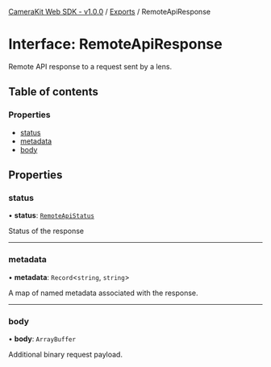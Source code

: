 [CameraKit Web SDK - v1.0.0](../README.md) / [Exports](../modules.md) / RemoteApiResponse

# Interface: RemoteApiResponse

Remote API response to a request sent by a lens.

## Table of contents

### Properties

- [status](RemoteApiResponse.md#status)
- [metadata](RemoteApiResponse.md#metadata)
- [body](RemoteApiResponse.md#body)

## Properties

### status

• **status**: [`RemoteApiStatus`](../modules.md#remoteapistatus)

Status of the response

___

### metadata

• **metadata**: `Record`\<`string`, `string`\>

A map of named metadata associated with the response.

___

### body

• **body**: `ArrayBuffer`

Additional binary request payload.

